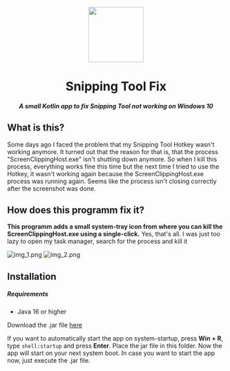 <p align="center">
    <img src="https://i.imgur.com/KxV3nxJ.png" width="128" height="128" style="align-content: center">
</p>
<h1 align="center">Snipping Tool Fix</h1>
<h5 align="center">A small Kotlin app to fix Snipping Tool not working on Windows 10</h5>

## What is this?

Some days ago I faced the problem that my Snipping Tool Hotkey wasn't working anymore. 
It turned out that the reason for that is, that the process "ScreenClippingHost.exe" isn't shutting down anymore.
So when I kill this process, everything works fine this time but the next time I tried to use the Hotkey, it wasn't working again because the 
ScreenClippingHost.exe process was running again. Seems like the process isn't closing correctly after the screenshot was done.


## How does this programm fix it?

**This programm adds a small system-tray icon from where you can kill the ScreenClippingHost.exe using a single-click.**
Yes, that's all. I was just too lazy to open my task manager, search for the process and kill it

![img_1.png](https://i.imgur.com/MxKps3N.png)
![img_2.png](https://i.imgur.com/Vj87vP9.png)

## Installation 

##### Requirements

* Java 16 or higher

Download the .jar file [here](https://github.com/mooziii/snipping-tool-fix/releases/download/1.0.0/snipping-tool-fix-1.0.0-all.jar)

If you want to automatically start the app on system-startup, press **Win + R**, type `shell:startup` and press **Enter**. Place the jar file in this folder.
Now the app will start on your next system boot. In case you want to start the app now, just execute the .jar file.